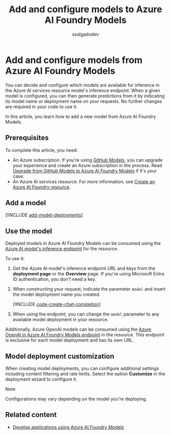 ﻿---
title: Add and configure models to Azure AI Foundry Models
titleSuffix: Azure AI Foundry for GitHub
description: Learn how to add and configure new models to the Foundry Models endpoint in Azure AI Foundry for GitHub.
ms.service: azure-ai-foundry
ms.subservice: azure-ai-foundry-model-inference
ms.topic: how-to
ms.date: 05/19/2025
ms.custom: ignite-2024, github-universe-2024
author: ssalgadodev
ms.author: ssalgado
recommendations: false
ms.reviewer: fasantia
reviewer: santiagxf
---

# Add and configure models from Azure AI Foundry Models

You can decide and configure which models are available for inference in the Azure AI services resource model's inference endpoint. When a given model is configured, you can then generate predictions from it by indicating its model name or deployment name on your requests. No further changes are required in your code to use it.


In this article, you learn how to add a new model from Azure AI Foundry Models.

## Prerequisites

To complete this article, you need:

* An Azure subscription. If you're using [GitHub Models](https://docs.github.com/en/github-models/), you can upgrade your experience and create an Azure subscription in the process. Read [Upgrade from GitHub Models to Azure AI Foundry Models](../../../model-inference/how-to/quickstart-github-models.md) if it's your case.
* An Azure AI services resource. For more information, see [Create an Azure AI Foundry resource](../../../model-inference/how-to/quickstart-create-resources.md).


## Add a model

[!INCLUDE [add-model-deployments](../../../foundry-models/includes/github/add-model-deployments.md)]

## Use the model

Deployed models in Azure AI Foundry Models can be consumed using the [Azure AI model's inference endpoint](../../../model-inference/concepts/endpoints.md) for the resource.

To use it:

1. Get the Azure AI model's inference endpoint URL and keys from the **deployment page** or the **Overview** page. If you're using Microsoft Entra ID authentication, you don't need a key.

2. When constructing your request, indicate the parameter `model` and insert the model deployment name you created.

    [!INCLUDE [code-create-chat-completion](../../../foundry-models/includes/code-create-chat-completion.md)]

3. When using the endpoint, you can change the `model` parameter to any available model deployment in your resource.

Additionally, Azure OpenAI models can be consumed using the [Azure OpenAI in Azure AI Foundry Models endpoint](../../../openai/supported-languages.md) in the resource. This endpoint is exclusive for each model deployment and has its own URL.

## Model deployment customization

When creating model deployments, you can configure additional settings including content filtering and rate limits. Select the option **Customize** in the deployment wizard to configure it.

> [!NOTE]
> Configurations may vary depending on the model you're deploying.

## Related content

* [Develop applications using Azure AI Foundry Models](../../../model-inference/supported-languages.md)

